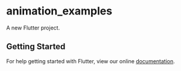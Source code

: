 # animation_examples

A new Flutter project.

## Getting Started

For help getting started with Flutter, view our online
[documentation](https://flutter.io/).
